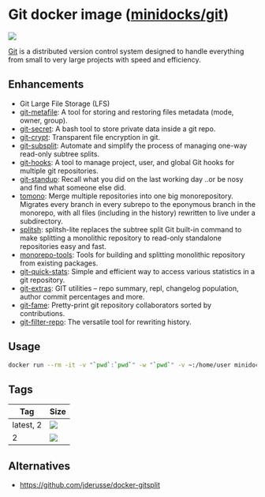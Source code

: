 Git docker image ([minidocks/git](https://hub.docker.com/r/minidocks/git))
==========================================================================

![](https://upload.wikimedia.org/wikipedia/commons/thumb/e/e0/Git-logo.svg/150px-Git-logo.svg.png)

[Git](https://git-scm.com/) is a distributed version control system designed to
handle everything from small to very large projects with speed and efficiency.

Enhancements
------------

-   Git Large File Storage (LFS)
-   [git-metafile](https://github.com/jirutka/git-metafile): A tool for storing
    and restoring files metadata (mode, owner, group).
-   [git-secret](https://git-secret.io/): A bash tool to store private data
    inside a git repo.
-   [git-crypt](https://www.agwa.name/projects/git-crypt/): Transparent file
    encryption in git.
-   [git-subsplit](https://github.com/dflydev/git-subsplit): Automate and
    simplify the process of managing one-way read-only subtree splits.
-   [git-hooks](https://github.com/icefox/git-hooks): A tool to manage project,
    user, and global Git hooks for multiple git repositories.
-   [git-standup](https://github.com/kamranahmedse/git-standup): Recall what you
    did on the last working day ..or be nosy and find what someone else did.
-   [tomono](https://github.com/unravelin/tomono): Merge multiple repositories
    into one big monorepository. Migrates every branch in every subrepo to the
    eponymous branch in the monorepo, with all files (including in the history)
    rewritten to live under a subdirectory.
-   [splitsh](https://github.com/splitsh/lite/commits/master): splitsh-lite
    replaces the subtree split Git built-in command to make splitting a
    monolithic repository to read-only standalone repositories easy and fast.
-   [monorepo-tools](https://github.com/shopsys/monorepo-tools): Tools for
    building and splitting monolithic repository from existing packages.
-   [git-quick-stats](https://github.com/arzzen/git-quick-stats): Simple and
    efficient way to access various statistics in a git repository.
-   [git-extras](https://github.com/tj/git-extras): GIT utilities – repo
    summary, repl, changelog population, author commit percentages and more.
-   [git-fame](https://github.com/casperdcl/git-fame): Pretty-print git
    repository collaborators sorted by contributions.
-   [git-filter-repo](https://github.com/newren/git-filter-repo/): The versatile
    tool for rewriting history.

Usage
-----

``` bash
docker run --rm -it -v "`pwd`:`pwd`" -w "`pwd`" -v ~:/home/user minidocks/git sh
```

Tags
----

| Tag       | Size                                                                     |
|-----------|--------------------------------------------------------------------------|
| latest, 2 | ![](https://img.shields.io/docker/image-size/minidocks/git/latest?style=flat-square&logo=docker&label=size)   |
| 2         | ![](https://img.shields.io/docker/image-size/minidocks/git/2?style=flat-square&logo=docker&label=size) |

Alternatives
------------

-   https://github.com/jderusse/docker-gitsplit
